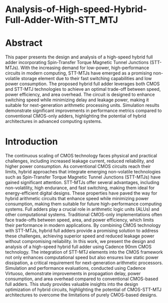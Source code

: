 # Analysis-of-High-speed-Hybrid-Full-Adder-With-STT_MTJ
# Abstract
This paper presents the design and analysis of a high-speed hybrid full adder incorporating Spin-Transfer Torque Magnetic Tunnel Junctions (STT-MTJs). With the increasing demand for low-power, high-performance circuits in modern computing, STT-MTJs have emerged as a promising non-volatile storage element due to their fast switching capabilities and low power consumption. The proposed hybrid full adder leverages both CMOS and STT-MTJ technologies to achieve an optimal trade-off between speed, power efficiency, and area overhead. The circuit is designed to enhance switching speed while minimizing delay and leakage power, making it suitable for next-generation arithmetic processing units. Simulation results demonstrate significant improvements in performance metrics compared to conventional CMOS-only adders, highlighting the potential of hybrid architectures in advanced computing systems.
# Introduction
The continuous scaling of CMOS technology faces physical and practical challenges, including increased leakage current, reduced reliability, and higher power consumption. As conventional CMOS circuits reach their limits, hybrid approaches that integrate emerging non-volatile technologies such as Spin-Transfer Torque Magnetic Tunnel Junctions (STT-MTJs) have gained significant attention. STT-MTJs offer several advantages, including non-volatility, high endurance, and fast switching, making them ideal for energy-efficient digital designs. These properties have paved the way for hybrid arithmetic circuits that enhance speed while minimizing power consumption, making them suitable for future high-performance computing systems.
Full adders play a crucial role in arithmetic logic units (ALUs) and other computational systems. Traditional CMOS-only implementations often face trade-offs between speed, area, and power efficiency, which limits their performance in modern applications. By combining CMOS technology with STT-MTJs, hybrid full adders provide a promising solution to address these challenges, achieving superior speed and reduced leakage power without compromising reliability.
In this work, we present the design and analysis of a high-speed hybrid full adder using Cadence 90nm CMOS technology. The integration of STT-MTJ elements into the CMOS framework not only enhances computational speed but also ensures low static power dissipation, a critical requirement for next-generation arithmetic processors. Simulation and performance evaluations, conducted using Cadence Virtuoso, demonstrate improvements in propagation delay, power consumption, and area overhead compared to conventional CMOS-based full adders. This study provides valuable insights into the design optimization of hybrid circuits, highlighting the potential of CMOS-STT-MTJ architectures to overcome the limitations of purely CMOS-based designs.







